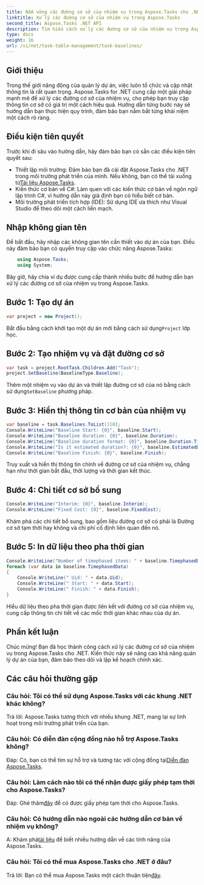 ```yaml
---
title: Nắm vững các đường cơ sở của nhiệm vụ trong Aspose.Tasks cho .NET
linktitle: Xử lý các đường cơ sở của nhiệm vụ trong Aspose.Tasks
second_title: Aspose.Tasks .NET API
description: Tìm hiểu cách xử lý các đường cơ sở của nhiệm vụ trong Aspose.Tasks for .NET với hướng dẫn toàn diện này. Hãy nâng cao kỹ năng quản lý dự án của bạn ngay hôm nay!
type: docs
weight: 16
url: /vi/net/task-table-management/task-baselines/
---
```

## Giới thiệu
Trong thế giới năng động của quản lý dự án, việc luôn tổ chức và cập nhật thông tin là rất quan trọng. Aspose.Tasks for .NET cung cấp một giải pháp mạnh mẽ để xử lý các đường cơ sở của nhiệm vụ, cho phép bạn truy cập thông tin cơ sở có giá trị một cách hiệu quả. Hướng dẫn từng bước này sẽ hướng dẫn bạn thực hiện quy trình, đảm bảo bạn nắm bắt từng khái niệm một cách rõ ràng.
## Điều kiện tiên quyết
Trước khi đi sâu vào hướng dẫn, hãy đảm bảo bạn có sẵn các điều kiện tiên quyết sau:
-  Thiết lập môi trường: Đảm bảo bạn đã cài đặt Aspose.Tasks cho .NET trong môi trường phát triển của mình. Nếu không, bạn có thể tải xuống từ[Tài liệu Aspose.Tasks](https://reference.aspose.com/tasks/net/).
- Kiến thức cơ bản về C#: Làm quen với các kiến thức cơ bản về ngôn ngữ lập trình C#, vì hướng dẫn này giả định bạn có hiểu biết cơ bản.
- Môi trường phát triển tích hợp (IDE): Sử dụng IDE ưa thích như Visual Studio để theo dõi một cách liền mạch.
## Nhập không gian tên
Để bắt đầu, hãy nhập các không gian tên cần thiết vào dự án của bạn. Điều này đảm bảo bạn có quyền truy cập vào chức năng Aspose.Tasks:
```csharp
    using Aspose.Tasks;
    using System;
```
Bây giờ, hãy chia ví dụ được cung cấp thành nhiều bước để hướng dẫn bạn xử lý các đường cơ sở của nhiệm vụ trong Aspose.Tasks.
## Bước 1: Tạo dự án
```csharp
var project = new Project();
```
 Bắt đầu bằng cách khởi tạo một dự án mới bằng cách sử dụng`Project` lớp học.
## Bước 2: Tạo nhiệm vụ và đặt đường cơ sở
```csharp
var task = project.RootTask.Children.Add("Task");
project.SetBaseline(BaselineType.Baseline);
```
 Thêm một nhiệm vụ vào dự án và thiết lập đường cơ sở của nó bằng cách sử dụng`SetBaseline` phương pháp.
## Bước 3: Hiển thị thông tin cơ bản của nhiệm vụ
```csharp
var baseline = task.Baselines.ToList()[0];
Console.WriteLine("Baseline Start: {0}", baseline.Start);
Console.WriteLine("Baseline duration: {0}", baseline.Duration);
Console.WriteLine("Baseline duration format: {0}", baseline.Duration.TimeUnit);
Console.WriteLine("Is it estimated duration?: {0}", baseline.EstimatedDuration);
Console.WriteLine("Baseline Finish: {0}", baseline.Finish);
```
Truy xuất và hiển thị thông tin chính về đường cơ sở của nhiệm vụ, chẳng hạn như thời gian bắt đầu, thời lượng và thời gian kết thúc.
## Bước 4: Chi tiết cơ sở bổ sung
```csharp
Console.WriteLine("Interim: {0}", baseline.Interim);
Console.WriteLine("Fixed Cost: {0}", baseline.FixedCost);
```
Khám phá các chi tiết bổ sung, bao gồm liệu đường cơ sở có phải là Đường cơ sở tạm thời hay không và chi phí cố định liên quan đến nó.
## Bước 5: In dữ liệu theo pha thời gian
```csharp
Console.WriteLine("Number of timephased items: " + baseline.TimephasedData.Count);
foreach (var data in baseline.TimephasedData)
{
    Console.WriteLine(" Uid: " + data.Uid);
    Console.WriteLine(" Start: " + data.Start);
    Console.WriteLine(" Finish: " + data.Finish);
}
```
Hiểu dữ liệu theo pha thời gian được liên kết với đường cơ sở của nhiệm vụ, cung cấp thông tin chi tiết về các mốc thời gian khác nhau của dự án.
## Phần kết luận
Chúc mừng! Bạn đã học thành công cách xử lý các đường cơ sở của nhiệm vụ trong Aspose.Tasks cho .NET. Kiến thức này sẽ nâng cao khả năng quản lý dự án của bạn, đảm bảo theo dõi và lập kế hoạch chính xác.
## Các câu hỏi thường gặp
### Câu hỏi: Tôi có thể sử dụng Aspose.Tasks với các khung .NET khác không?
Trả lời: Aspose.Tasks tương thích với nhiều khung .NET, mang lại sự linh hoạt trong môi trường phát triển của bạn.
### Câu hỏi: Có diễn đàn cộng đồng nào hỗ trợ Aspose.Tasks không?
Đáp: Có, bạn có thể tìm sự hỗ trợ và tương tác với cộng đồng tại[Diễn đàn Aspose.Tasks](https://forum.aspose.com/c/tasks/15).
### Câu hỏi: Làm cách nào tôi có thể nhận được giấy phép tạm thời cho Aspose.Tasks?
 Đáp: Ghé thăm[đây](https://purchase.aspose.com/temporary-license/) để có được giấy phép tạm thời cho Aspose.Tasks.
### Câu hỏi: Có hướng dẫn nào ngoài các hướng dẫn cơ bản về nhiệm vụ không?
 A: Khám phá[tài liệu](https://reference.aspose.com/tasks/net/) để biết nhiều hướng dẫn về các tính năng của Aspose.Tasks.
### Câu hỏi: Tôi có thể mua Aspose.Tasks cho .NET ở đâu?
 Trả lời: Bạn có thể mua Aspose.Tasks một cách thuận tiện[đây](https://purchase.aspose.com/buy).